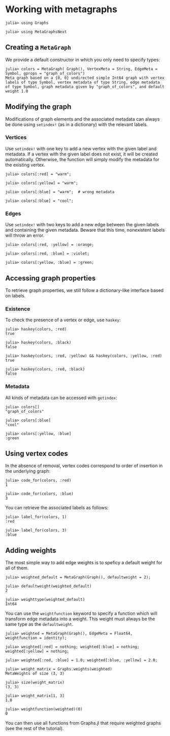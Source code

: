 # Working with metagraphs

```jldoctest example
julia> using Graphs

julia> using MetaGraphsNext
```

## Creating a `MetaGraph`

We provide a default constructor in which you only need to specify types:

```jldoctest example
julia> colors = MetaGraph( Graph(), VertexMeta = String, EdgeMeta = Symbol, gprops = "graph_of_colors")
Meta graph based on a {0, 0} undirected simple Int64 graph with vertex labels of type Symbol, vertex metadata of type String, edge metadata of type Symbol, graph metadata given by "graph_of_colors", and default weight 1.0
```

## Modifying the graph

Modifications of graph elements and the associated metadata can always be done using `setindex!` (as in a dictionary) with the relevant labels.

### Vertices

Use `setindex!` with one key to add a new vertex with the given label and metadata. If a vertex with the given label does not exist, it will be created automatically. Otherwise, the function will simply modify the metadata for the existing vertex.

```jldoctest example
julia> colors[:red] = "warm";

julia> colors[:yellow] = "warm";

julia> colors[:blue] = "warm";  # wrong metadata

julia> colors[:blue] = "cool";
```

### Edges

Use `setindex!` with two keys to add a new edge between the given labels and containing the given metadata. Beware that this time, nonexistent labels will throw an error.

```jldoctest example
julia> colors[:red, :yellow] = :orange;

julia> colors[:red, :blue] = :violet;

julia> colors[:yellow, :blue] = :green;
```

## Accessing graph properties

To retrieve graph properties, we still follow a dictionary-like interface based on labels.

### Existence

To check the presence of a vertex or edge, use `haskey`:

```jldoctest example
julia> haskey(colors, :red)
true

julia> haskey(colors, :black)
false

julia> haskey(colors, :red, :yellow) && haskey(colors, :yellow, :red)
true

julia> haskey(colors, :red, :black)
false
```

### Metadata

All kinds of metadata can be accessed with `getindex`:

```jldoctest example
julia> colors[]
"graph_of_colors"

julia> colors[:blue]
"cool"

julia> colors[:yellow, :blue]
:green
```

## Using vertex codes

In the absence of removal, vertex codes correspond to order of insertion in the underlying graph:

```jldoctest example
julia> code_for(colors, :red)
1

julia> code_for(colors, :blue)
3
```

You can retrieve the associated labels as follows:

```jldoctest example
julia> label_for(colors, 1)
:red

julia> label_for(colors, 3)
:blue
```

## Adding weights

The most simple way to add edge weights is to speficy a default weight for all of them.

```jldoctest example
julia> weighted_default = MetaGraph(Graph(), defaultweight = 2);

julia> defaultweight(weighted_default)
2

julia> weighttype(weighted_default)
Int64
```

You can use the `weightfunction` keyword to specify a function which will transform edge metadata into a weight. This weight must always be the same type as the `defaultweight`.

```jldoctest example
julia> weighted = MetaGraph(Graph(), EdgeMeta = Float64, weightfunction = identity);

julia> weighted[:red] = nothing; weighted[:blue] = nothing; weighted[:yellow] = nothing;

julia> weighted[:red, :blue] = 1.0; weighted[:blue, :yellow] = 2.0;

julia> weight_matrix = Graphs.weights(weighted)
MetaWeights of size (3, 3)

julia> size(weight_matrix)
(3, 3)

julia> weight_matrix[1, 3]
1.0

julia> weightfunction(weighted)(0)
0
```

You can then use all functions from Graphs.jl that require weighted graphs (see the rest of the tutorial).